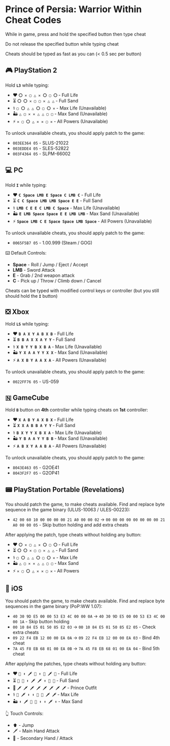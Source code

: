 # Prince of Persia: Warrior Within Cheat Codes

While in game, press and hold the specified button then type cheat

Do not release the specified button while typing cheat

Cheats should be typed as fast as you can (< 0.5 sec per button)


## 🎮 PlayStation 2

Hold **`L3`** while typing:

- ❤️ **` 〇 ✕ ▢ △ ✕ 〇 ▢ 〇 `** - Full Life
- ⏳ **` 〇 〇 ✕ ▢ ▢ ✕ △ △ `** - Full Sand
- ⚕ **` ▢ 〇 △ △ 〇 ▢ 〇 ✕ `** - Max Life (Unavailable)
- 🏜️ **` △ ▢ ✕ ✕ △ △ ▢ ▢ `** - Max Sand (Unavailable)
- ⚡ **` ✕ ▢ 〇 △ ✕ ✕ ▢ ✕ `** - All Powers (Unavailable)

To unlock unavailable cheats, you should apply patch to the game:

- `003EE364 05` - SLUS-21022
- `003EDDE4 05` - SLES-52822
- `003F4364 05` - SLPM-66002


## 💻 PC

Hold  **`I`** while typing:

- ❤️ **` С Space LMB E Space С LMB С `** - Full Life
- ⏳ **` С С Space LMB LMB Space E E `** - Full Sand
- ⚕ **` LMB С E E С LMB С Space `** - Max Life (Unavailable)
- 🏜️ **` E LMB Space Space E E LMB LMB `** - Max Sand (Unavailable)
- ⚡ **` Space LMB С E Space Space LMB Space `** - All Powers (Unavailable)

To unlock unavailable cheats, you should apply patch to the game:

- `0065F5B7 05` - 1.00.999 (Steam / GOG)

⌨️ Default Controls:

- **Space** - Roll / Jump / Eject / Accept
- **LMB** - Sword Attack
- **E** - Grab / 2nd weapon attack
- **С** - Pick up / Throw / Climb down / Cancel

Cheats can be typed with modified control keys or controller (but you still should hold the **`I`** button)


## ❎ Xbox

Hold **`LS`** while typing:

- ❤️ **` B A X Y A B X B `** - Full Life
- ⏳ **` B B A X X A Y Y `** - Full Sand
- ⚕ **` X B Y Y B X B A `** - Max Life (Unavailable)
- 🏜️ **` Y X A A Y Y X X `** - Max Sand (Unavailable)
- ⚡ **` A X B Y A A X A `** - All Powers (Unavailable)

To unlock unavailable cheats, you should apply patch to the game:

- `0022FF76 05` - US-059


## 🇳 GameCube

Hold **`B`** button on **4th** controller while typing cheats on **1st** controller:

- ❤️ **` X A B Y A X B X `** - Full Life
- ⏳ **` X X A B B A Y Y `** - Full Sand
- ⚕ **` B X Y Y X B X A `** - Max Life (Unavailable)
- 🏜️ **` Y B A A Y Y B B `** - Max Sand (Unavailable)
- ⚡ **` A B X Y A A B A `** - All Powers (Unavailable)

To unlock unavailable cheats, you should apply patch to the game:

- `8043E463 05` - G2OE41
- `8043F2F7 05` - G2OP41


## 📟 PlayStation Portable (Revelations)

You should patch the game, to make cheats available. Find and replace byte sequence in the game binary (ULUS-10063 / ULES-00223):

- `42 00 60 10 00 00 00 00 21 A0 00 00 02` -> `00 00 00 00 00 00 00 00 21 A0 00 00 05` - Skip button holding and add extra cheats

After applying the patch, type cheats without holding any button:

- ❤️ **` 〇 ✕ ▢ △ ✕ 〇 ▢ 〇 `** - Full Life
- ⏳ **` 〇 〇 ✕ ▢ ▢ ✕ △ △ `** - Full Sand
- ⚕ **` ▢ 〇 △ △ 〇 ▢ 〇 ✕ `** - Max Life
- 🏜️ **` △ ▢ ✕ ✕ △ △ ▢ ▢ `** - Max Sand
- ⚡ **` ✕ ▢ 〇 △ ✕ ✕ ▢ ✕ `** - All Powers


## 📱 iOS

You should patch the game, to make cheats available. Find and replace byte sequences in the game binary (PoP:WW 1.07):

- `40 30 9D E5 00 00 53 E3 4C 00 00 0A` -> `40 30 9D E5 00 00 53 E3 4C 00 00 1A` - Skip button holding
- `00 10 84 E5 01 50 85 E2 03` -> `00 10 84 E5 01 50 85 E2 05` - Check extra cheats
- `09 22 F4 EB 12 00 00 EA 0A` -> `09 22 F4 EB 12 00 00 EA 03` - Bind 4th cheat
- `7A 45 F8 EB 68 01 00 EA 0B` -> `7A 45 F8 EB 68 01 00 EA 04` - Bind 5th cheat

After applying the patches, type cheats without holding any button:

- ❤️ **` 🫲 ⬆️ 🗡️ 🫲 ⬆️ 🫲 🗡️ 🫲 `** - Full Life
- ⏳ **` 🫲 🫲 ⬆️ 🗡️ 🗡️ ⬆️ 🫲 🫲 `** - Full Sand
- 👕 **` 🗡️ 🗡️ 🗡️ 🗡️ 🗡️ 🗡️ 🗡️ 🗡️ `** - Prince Outfit
- ⚕ **` 🫲 🗡️ ⬆️ ⬆️ 🫲 🫲 🗡️ 🗡️ `** - Max Life
- 🏜️ **` ⬆️ 🗡️ 🫲 🫲 ⬆️ ⬆️ 🗡️ ⬆️ `** - Max Sand

👆 Touch Controls:

- ⬆️ - Jump
- 🗡️ - Main Hand Attack
- 🫲 - Secondary Hand / Attack
